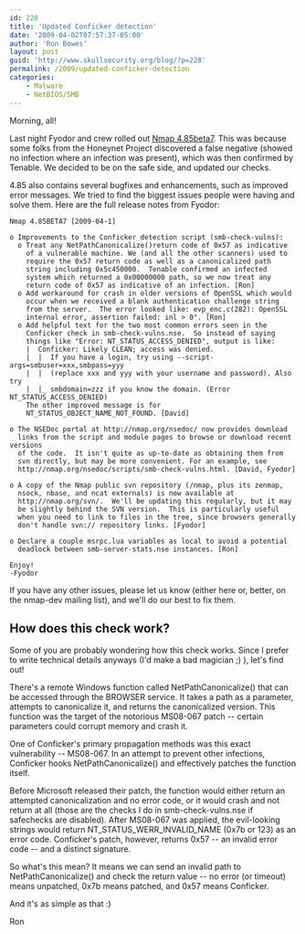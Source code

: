 ```yaml
---
id: 228
title: 'Updated Conficker detection'
date: '2009-04-02T07:57:37-05:00'
author: 'Ron Bowes'
layout: post
guid: 'http://www.skullsecurity.org/blog/?p=228'
permalink: /2009/updated-conficker-detection
categories:
    - Malware
    - NetBIOS/SMB
---
```


Morning, all!

Last night Fyodor and crew rolled out [Nmap 4.85beta7](http://insecure.org/). This was because some folks from the Honeynet Project discovered a false negative (showed no infection where an infection was present), which was then confirmed by Tenable. We decided to be on the safe side, and updated our checks.  
  
4.85 also contains several bugfixes and enhancements, such as improved error messages. We tried to find the biggest issues people were having and solve them. Here are the full release notes from Fyodor:

```
Nmap 4.85BETA7 [2009-04-1]

o Improvements to the Conficker detection script (smb-check-vulns):
  o Treat any NetPathCanonicalize()return code of 0x57 as indicative
    of a vulnerable machine. We (and all the other scanners) used to
    require the 0x57 return code as well as a canonicalized path
    string including 0x5c450000.  Tenable confirmed an infected
    system which returned a 0x00000000 path, so we now treat any
    return code of 0x57 as indicative of an infection. [Ron]
  o Add workaround for crash in older versions of OpenSSL which would
    occur when we received a blank authentication challenge string
    from the server.  The error looked like: evp_enc.c(282): OpenSSL
    internal error, assertion failed: inl > 0". [Ron]
  o Add helpful text for the two most common errors seen in the
    Conficker check in smb-check-vulns.nse.  So instead of saying
    things like "Error: NT_STATUS_ACCESS_DENIED", output is like:
    |  Conficker: Likely CLEAN; access was denied.
    |  |  If you have a login, try using --script-args=smbuser=xxx,smbpass=yyy
    |  |  (replace xxx and yyy with your username and password). Also try
    |  |_ smbdomain=zzz if you know the domain. (Error NT_STATUS_ACCESS_DENIED)
    The other improved message is for
    NT_STATUS_OBJECT_NAME_NOT_FOUND. [David]

o The NSEDoc portal at http://nmap.org/nsedoc/ now provides download
  links from the script and module pages to browse or download recent versions
  of the code.  It isn't quite as up-to-date as obtaining them from
  svn directly, but may be more convenient. For an example, see
  http://nmap.org/nsedoc/scripts/smb-check-vulns.html. [David, Fyodor]

o A copy of the Nmap public svn repository (/nmap, plus its zenmap,
  nsock, nbase, and ncat externals) is now available at
  http://nmap.org/svn/.  We'll be updating this regularly, but it may
  be slightly behind the SVN version.  This is particularly useful
  when you need to link to files in the tree, since browsers generally
  don't handle svn:// repository links. [Fyodor]

o Declare a couple msrpc.lua variables as local to avoid a potential
  deadlock between smb-server-stats.nse instances. [Ron]

Enjoy!
-Fyodor
```

If you have any other issues, please let us know (either here or, better, on the nmap-dev mailing list), and we'll do our best to fix them.

## How does this check work?

Some of you are probably wondering how this check works. Since I prefer to write technical details anyways (I'd make a bad magician ;) ), let's find out!

There's a remote Windows function called NetPathCanonicalize() that can be accessed through the BROWSER service. It takes a path as a parameter, attempts to canonicalize it, and returns the canonicalized version. This function was the target of the notorious MS08-067 patch -- certain parameters could corrupt memory and crash it.

One of Conficker's primary propagation methods was this exact vulnerability -- MS08-067. In an attempt to prevent other infections, Conficker hooks NetPathCanonicalize() and effectively patches the function itself.

Before Microsoft released their patch, the function would either return an attempted canonicalization and no error code, or it would crash and not return at all (those are the checks I do in smb-check-vulns.nse if safechecks are disabled). After MS08-067 was applied, the evil-looking strings would return NT\_STATUS\_WERR\_INVALID\_NAME (0x7b or 123) as an error code. Conficker's patch, however, returns 0x57 -- an invalid error code -- and a distinct signature.

So what's this mean? It means we can send an invalid path to NetPathCanonicalize() and check the return value -- no error (or timeout) means unpatched, 0x7b means patched, and 0x57 means Conficker.

And it's as simple as that :)

Ron